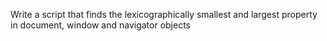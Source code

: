 Write a script that finds the lexicographically
smallest and largest property in document, window
and navigator objects
